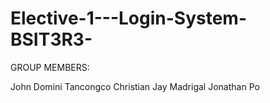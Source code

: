 # Elective-1---Login-System-BSIT3R3-

GROUP MEMBERS:

John Domini Tancongco
Christian Jay Madrigal
Jonathan Po

